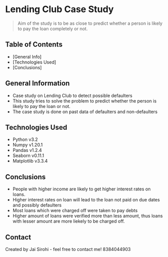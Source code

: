 # Lending Club Case Study
> Aim of the study is to be as close to predict whether a person is likely to pay the loan completely or not.


## Table of Contents
* [General Info]
* [Technologies Used]
* [Conclusions]


## General Information
- Case study on Lending Club to detect possible defaulters
- This study tries to solve the problem to predict whether the person is likely to pay the loan or not.
- The case study is done on past data of defaulters and non-defaulters

## Technologies Used
- Python v3.2
- Numpy v1.20.1
- Pandas v1.2.4
- Seaborn v0.11.1
- Matplotlib v3.3.4

## Conclusions
- People with higher income are likely to get higher interest rates on loans.
- Higher interest rates on loan will lead to the loan not paid on due dates and possibly defaulters
- Most loans which were charged off were taken to pay debts
- Higher amount of loans were verified more than less amount, thus loans with lesser amount are more liekely to be charged off.

## Contact
Created by Jai Sirohi - feel free to contact me! 8384044903
